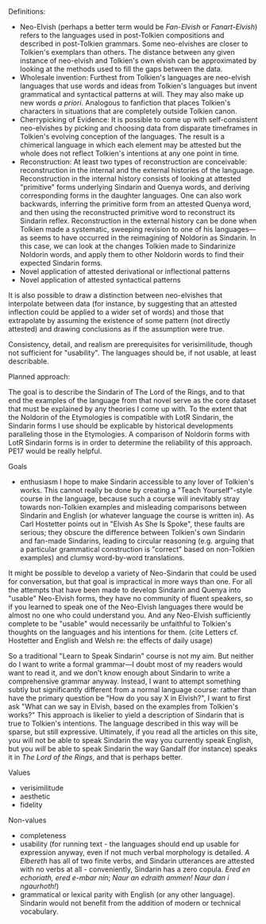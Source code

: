 Definitions:
- Neo-Elvish (perhaps a better term would be _Fan-Elvish_ or _Fanart-Elvish_) refers to the languages used in post-Tolkien compositions and described in post-Tolkien grammars. Some neo-elvishes are closer to Tolkien's exemplars than others. The distance between any given instance of neo-elvish and Tolkien's own elvish can be approximated by looking at the methods used to fill the gaps between the data.
- Wholesale invention: Furthest from Tolkien's languages are neo-elvish languages that use words and ideas from Tolkien's languages but invent grammatical and syntactical patterns at will. They may also make up new words _a priori_. Analogous to fanfiction that places Tolkien's characters in situations that are completely outside Tolkien canon.
- Cherrypicking of Evidence: It is possible to come up with self-consistent neo-elvishes by picking and choosing data from disparate timeframes in Tolkien's evolving conception of the languages. The result is a chimerical language in which each element may be attested but the whole does not reflect Tolkien's intentions at any one point in time.
- Reconstruction: At least two types of reconstruction are conceivable: reconstruction in the internal and the external histories of the language. Reconstruction in the internal history consists of looking at attested "primitive" forms underlying Sindarin and Quenya words, and deriving corresponding forms in the daughter languages. One can also work backwards, inferring the primitive form from an attested Quenya word, and then using the reconstructed primitive word to reconstruct its Sindarin reflex. Reconstruction in the external history can be done when Tolkien made a systematic, sweeping revision to one of his languages—as seems to have occurred in the reimagining of Noldorin as Sindarin. In this case, we can look at the changes Tolkien made to Sindarinize Noldorin words, and apply them to other Noldorin words to find their expected Sindarin forms.
- Novel application of attested derivational or inflectional patterns
- Novel application of attested syntactical patterns

It is also possible to draw a distinction between neo-elvishes that interpolate between data (for instance, by suggesting that an attested inflection could be applied to a wider set of words) and those that extrapolate by assuming the existence of some pattern (not directly attested) and drawing conclusions as if the assumption were true.

Consistency, detail, and realism are prerequisites for verisimilitude, though not sufficient for "usability". The languages should be, if not usable, at least describable.

Planned approach:

The goal is to describe the Sindarin of The Lord of the Rings, and to that end the examples of the language from that novel serve as the core dataset that must be explained by any theories I come up with. To the extent that the Noldorin of the Etymologies is compatible with LotR Sindarin, the Sindarin forms I use should be explicable by historical developments paralleling those in the Etymologies. A comparison of Noldorin forms with LotR Sindarin forms is in order to determine the reliability of this approach. PE17 would be really helpful.

Goals
- enthusiasm
I hope to make Sindarin accessible to any lover of Tolkien's works. This cannot really be done by creating a "Teach Yourself"-style course in the language, because such a course will inevitably stray towards non-Tolkien examples and misleading comparisons between Sindarin and English (or whatever language the course is written in). As Carl Hostetter points out in "Elvish As She Is Spoke", these faults are serious; they obscure the difference between Tolkien's own Sindarin and fan-made Sindarins, leading to circular reasoning (e.g. arguing that a particular grammatical construction is "correct" based on non-Tolkien examples) and clumsy word-by-word translations.

It might be possible to develop a variety of Neo-Sindarin that could be used for conversation, but that goal is impractical in more ways than one. For all the attempts that have been made to develop Sindarin and Quenya into "usable" Neo-Elvish forms, they have no community of fluent speakers, so if you learned to speak one of the Neo-Elvish languages there would be almost no one who could understand you. And any Neo-Elvish sufficiently complete to be "usable" would necessarily be unfaithful to Tolkien's thoughts on the languages and his intentions for them. (cite Letters cf. Hostetter and English and Welsh re: the effects of daily usage)

So a traditional "Learn to Speak Sindarin" course is not my aim. But neither do I want to write a formal grammar—I doubt most of my readers would want to read it, and we don't know enough about Sindarin to write a comprehensive grammar anyway. Instead, I want to attempt something subtly but significantly different from a normal language course: rather than have the primary question be "How do you say X in Elvish?", I want to first ask "What can we say in Elvish, based on the examples from Tolkien's works?" This approach is likelier to yield a description of Sindarin that is true to Tolkien's intentions. The language described in this way will be sparse, but still expressive. Ultimately, if you read all the articles on this site, you will not be able to speak Sindarin the way you currently speak English, but you _will_ be able to speak Sindarin the way Gandalf (for instance) speaks it in _The Lord of the Rings_, and that is perhaps better.

Values
- verisimilitude
- aesthetic
- fidelity

Non-values
- completeness
- usability (for running text - the languages should end up usable for expression anyway, even if not much verbal morphology is detailed. _A Elbereth_ has all of two finite verbs, and Sindarin utterances are attested with no verbs at all - conveniently, Sindarin has a zero copula. _Ered en echoriath, ered e-mbar nín_; _Naur an edraith ammen! Naur dan i ngaurhoth!_)
- grammatical or lexical parity with English (or any other language). Sindarin would not benefit from the addition of modern or technical vocabulary.
